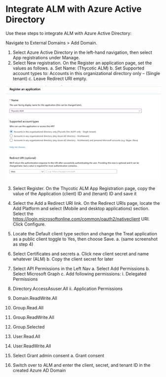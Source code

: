 [title]: # (Integrate Azure AD)
[tags]: # (Account Lifecycle Manager,ALM,Active Directory,Azure, Azure AD)
[priority]: # (5140)

# Integrate ALM with Azure Active Directory

Use these steps to integrate ALM with Azure Active Directory:

Navigate to External Domains > Add Domain.

1.	Select Azure Active Directory in the left-hand navigation, then select App registrations under Manage.
2.	Select New registration. On the Register an application page, set the values as follows.
a.	Set Name: (Thycotic ALM)
b.	Set Supported account types to: Accounts in this organizational directory only – (Single tenant)
c.	Leave Redirect URI empty.

![Workflow Process](images/azAD_2.png)

3.	Select Register. On the Thycotic ALM App Registration page, copy the value of the Application (client) ID and (tenant) ID and save it
 

4.	Select the Add a Redirect URI link. On the Redirect URIs page, locate the Add Platform and select (Mobile and  desktop applications) section. Select the https://login.microsoftonline.com/common/oauth2/nativeclient URI. Click Configure.
 
 

5.	Locate the Default client type section and change the Treat application as a public client toggle to Yes, then choose Save. 
a.	(same screenshot as step 4)
6.	Select Certificates and secrets
a.	Click new client secret and name whatever (ALM)
b.	Copy the client secret for later
 

7.	Select API Permissions in the Left Nav
a.	Select Add Permissions
b.	Select Microsoft Graph
c.	Add following permissions:
i.	Delegated Permissions
1.	Directory.AccessAsuser.All
ii.	Application Permissions
1.	Domain.ReadWrite.All
2.	Group.Read.All
3.	Group.ReadWrite.All
4.	Group.Selected
5.	User.Read.All
6.	User.ReadWrite.All
 
8.	Select Grant admin consent
a.	Grant consent
9.	Switch over to ALM and enter the client, secret, and tenant ID in the created Azure AD Domain
 
